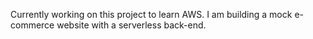 Currently working on this project to learn AWS. I am building a mock e-commerce website with a serverless back-end.
